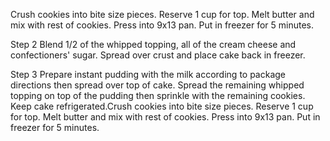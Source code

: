Crush cookies into bite size pieces. Reserve 1 cup for top. Melt butter and mix with rest of cookies. Press into 9x13 pan. Put in freezer for 5 minutes.

Step 2
Blend 1/2 of the whipped topping, all of the cream cheese and confectioners' sugar. Spread over crust and place cake back in freezer.

Step 3
Prepare instant pudding with the milk according to package directions then spread over top of cake. Spread the remaining whipped topping on top of the pudding then sprinkle with the remaining cookies. Keep cake refrigerated.Crush cookies into bite size pieces. Reserve 1 cup for top. Melt butter and mix with rest of cookies. Press into 9x13 pan. Put in freezer for 5 minutes.